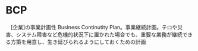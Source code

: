 # BCP
　[企業]の事業計画性
 Business Continutity Plan。事業継続計画。テロや災害、システム障害など危機的状況下に置かれた場合でも、重要な業務が継続できる方策を用意し、生き延びられるようにしておくための計画

